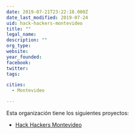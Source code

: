 ```yaml
---
date: 2019-07-21T23:22:18.000Z
date_last_modified: 2019-07-24
uid: hack-hackers-montevideo
title: ""
legal_name: 
description: ""
org_type: 
website: 
year_founded: 
facebook: 
twitter: 
tags:

cities: 
  - Montevideo

---
```


Esta organización tiene los siguientes proyectos:

- [Hack Hackers Montevideo](/i/hack-hackers-montevideo.html)
